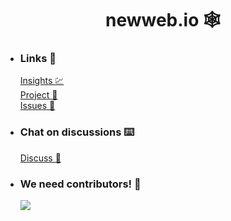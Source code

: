 <h1 align="center">newweb.io 🕸️</h1>

 - ### Links 🔗
    <a href="https://github.com/users/coding1101/projects/8/insights/1">Insights 💹</a> <br />
    <a href="https://github.com/users/coding1101/projects/8">Project 🎦</a> <br />
    <a href="https://github.com/coding1101/newweb.io/issues">Issues 🐛</a> <br />

 - ### Chat on **discussions** ⌨️
     <a href="https://github.com/coding1101/newweb.io/discussions">Discuss 🤝</a>

 - ### We need contributors! 💖
    <a href="https://github.com/coding1101/newweb.io/graphs/contributors">
      <img src="https://contrib.rocks/image?repo=coding1101/newweb.io" />
    </a>
